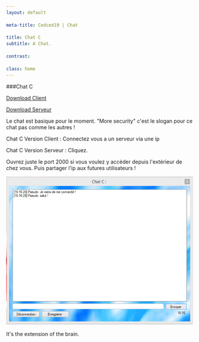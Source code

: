 ```yaml
---
layout: default

meta-title: Cedced19 | Chat  

title: Chat C
subtitle: A Chat.

contrast:

class: home
---
```

###Chat C

[Download Client](https://raw.githubusercontent.com/cedced19/ChatC/master/setup/ChatC.exe)

[Download Serveur](https://raw.githubusercontent.com/cedced19/ChatC/master/setup/ServeurChat.exe)

Le chat est basique pour le moment.
"More security" c'est le slogan pour ce chat pas comme les autres !

Chat C Version Client :
Connectez vous a un serveur via une ip

Chat C Version Serveur :
Cliquez.

Ouvrez juste le port 2000 si vous voulez y accéder depuis l'extèrieur de chez vous.
Puis partager l'ip aux futures utilisateurs !

![](demo.png)

It's the extension of the brain.

